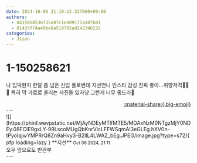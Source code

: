 ```yaml
---
date: 2024-10-06 21:10:12.327000+09:00
authors:
  - 0415958536f35e87c1ed09171a107601
  - 01435f74a49ba8a519705ad242348232
categories:
  - Jisun
---
```


# 1-150258621

<div class="post-container" markdown="1">
<div class="content-container md-sidebar__scrollwrap" markdown="1">

나 입덕한지 한달 좀 넘은 신입 플로번데 지선언니 인스타 감성 진짜 좋아…취향저격🫶🏻🖤 특히 막 가로로 올리는 사진들 있자낭 그런게 너무 좋드라🖤

</div>
</div>

<div style="text-align: right;" markdown="1">
<a href="https://weverse.io/fromis9/fanpost/1-150258621" style="text-align: right;">:material-share:{.big-emoji}</a>
</div>
---

<div class="comments-container md-sidebar__scrollwrap" markdown="1">
<div class="comment" markdown="1">
<div class='id-container' markdown="1">
![](https://phinf.wevpstatic.net/MjAyNDEyMTlfMTE5/MDAxNzM0NTgzMjY0NDEy.08FClE9gxLY-99LscoMUgQbKnrVicLFFWSqmAi3eGLEg.hXV0n-tPyoIqjwYMPRrQ8Zn9aHvy3-B2llL4LWAZ_bEg.JPEG/image.jpg?type=s72){ pfp loading=lazy }
**<span class="artist">지선</span>** <small>Oct 06 2024, 21:11</small><br>
</div>
<div class='comment-body' markdown="1">
오우 앞으로도 만관부
</div>
</div>
</div>
---
